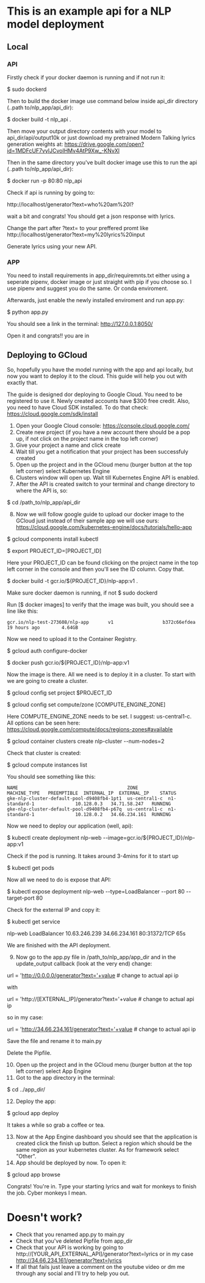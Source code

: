# This is an example api for a NLP model deployment

## Local

### API


Firstly check if your docker daemon is running and if not run it:

$ sudo dockerd

Then to build the docker image use command below inside api_dir directory (..path to/nlp_app/api_dir):

$ docker build -t nlp_api .

Then move your output directory contents with your model to api_dir/api/output10k or just download my pretrained Modern Talking lyrics generation weights at: https://drive.google.com/open?id=1MDFcUF7vylJCvoIHMv4AtP9Xw_-KNvXl

Then in the same directory you've built docker image use this to run the api (..path to/nlp_app/api_dir):

$ docker run -p 80:80 nlp_api

Check if api is running by going to:

http://localhost/generator?text=who%20am%20I?

wait a bit and congrats! You should get a json response with lyrics.

Change the part after ?text= to your preffered promt like http://localhost/generator?text=my%20lyrics%20input

Generate lyrics using your new API.

### APP

You need to install requirements in app_dir/requiremnts.txt either using a seperate pipenv, docker image or just straight with pip if you choose so. I use pipenv and suggest you do the same. Or conda enviroment.

Afterwards, just enable the newly installed enviroment and run app.py:

$ python app.py

You should see a link in the terminal: http://127.0.0.1:8050/

Open it and congrats!! you are in



## Deploying to GCloud

So, hopefully you have the model running with the app and api locally, but now you want to deploy it to the cloud. This guide will help you out with exactly that.

The guide is designed dor deploying to Google Cloud. You need to be registered to use it. Newly created accounts have $300 free credit. Also, you need to have Cloud SDK installed. To do that check: https://cloud.google.com/sdk/install 

1. Open your Google Cloud console: https://console.cloud.google.com/
2. Create new project (if you have a new account there should be a pop up, if not click on the project name in the top left corner)
3. Give your project a name and click create
4. Wait till you get a notification that your project has been successfuly created
5. Open up the project and in the GCloud menu (burger button at the top left corner) select Kubernetes Engine
6. Clusters window will open up. Wait till Kubernetes Engine API is enabled.
7. After the API is created switch to your terminal and change directory to where the API is, so:

$ cd /path_to/nlp_app/api_dir

8. Now we will follow google guide to upload our docker image to the GCloud just instead of their sample app we will use ours: https://cloud.google.com/kubernetes-engine/docs/tutorials/hello-app

$ gcloud components install kubectl

$ export PROJECT_ID=[PROJECT_ID]

Here your PROJECT_ID can be found clicking on the project name in the top left corner in the console and then you'll see the ID column. Copy that.

$ docker build -t gcr.io/${PROJECT_ID}/nlp-app:v1 .

Make sure docker daemon is running, if not $ sudo dockerd

Run [$ docker images] to verify that the image was built, you should see a line like this:

    gcr.io/nlp-test-273608/nlp-app       v1                  b372c66efdea        19 hours ago        4.64GB

Now we need to upload it to the Container Registry.

$ gcloud auth configure-docker

$ docker push gcr.io/${PROJECT_ID}/nlp-app:v1

Now the image is there. All we need is to deploy it in a cluster. To start with we are going to create a cluster.

$ gcloud config set project $PROJECT_ID

$ gcloud config set compute/zone [COMPUTE_ENGINE_ZONE] 

Here COMPUTE_ENGINE_ZONE needs to be set. I suggest: us-central1-c. All options can be seen here: https://cloud.google.com/compute/docs/regions-zones#available

$ gcloud container clusters create nlp-cluster --num-nodes=2

Check that cluster is created:

$ gcloud compute instances list

You should see something like this:

    NAME                                        ZONE           MACHINE_TYPE   PREEMPTIBLE  INTERNAL_IP  EXTERNAL_IP    STATUS
    gke-nlp-cluster-default-pool-d9408fb4-1pt1  us-central1-c  n1-standard-1               10.128.0.3   34.71.58.247   RUNNING
    gke-nlp-cluster-default-pool-d9408fb4-p67q  us-central1-c  n1-standard-1               10.128.0.2   34.66.234.161  RUNNING

Now we need to deploy our application (well, api):

$ kubectl create deployment nlp-web --image=gcr.io/${PROJECT_ID}/nlp-app:v1

Check if the pod is running. It takes around 3-4mins for it to start up

$ kubectl get pods

Now all we need to do is expose that API:

$ kubectl expose deployment nlp-web --type=LoadBalancer --port 80 --target-port 80

Check for the external IP and copy it:

$ kubectl get service

nlp-web      LoadBalancer   10.63.246.239   34.66.234.161   80:31372/TCP   65s

We are finished with the API deployment.

9. Now go to the app.py file in /path_to/nlp_app/app_dir and in the update_output callback (look at the very end) change:

url = 'http://0.0.0.0/generator?text='+value  # change to actual api ip

with

url = 'http://[EXTERNAL_IP]/generator?text='+value  # change to actual api ip

so in my case:

url = 'http://34.66.234.161/generator?text='+value  # change to actual api ip

Save the file and rename it to main.py

Delete the Pipfile.

10. Open up the project and in the GCloud menu (burger button at the top left corner) select App Engine
11. Got to the app directory in the terminal: 

$ cd ../app_dir/

12. Deploy the app:

$ gcloud app deploy

It takes a while so grab a coffee or tea.

13. Now at the App Engine dashboard you should see that the application is created click the finish up button. Select a region which should be the same region as your kubernetes cluster. As for framework select "Other".
14. App should be deployed by now. To open it:

$ gcloud app browse

Congrats! You're in. Type your starting lyrics and wait for monkeys to finish the job. Cyber monkeys I mean.

# Doesn't work?

* Check that you renamed app.py to main.py
* Check that you've deleted Pipfile from app_dir
* Check that your API is working by going to http://[YOUR_API_EXTERNAL_API]/generator?text=lyrics or in my case http://34.66.234.161/generator?text=lyrics
* If all that fails just leave a comment on the youtube video or dm me through any social and I'll try to help you out.

